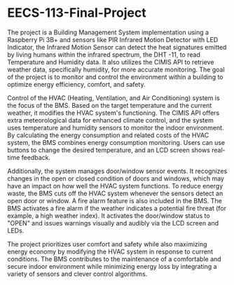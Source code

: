 # EECS-113-Final-Project
The project is a Building Management System implementation using a Raspberry Pi 3B+ and sensors  like PIR Infrared Motion Detector with LED Indicator, the Infrared Motion Sensor can detect the heat  signatures emitted by living humans within the infrared spectrum, the DHT -11, to read Temperature  and Humidity data.
 It also utilizes the CIMIS API to retrieve weather data, specifically humidity, for 
more accurate monitoring. The goal of the project is to monitor and control the environment within a 
building to optimize energy efficiency, comfort, and safety.

Control of the HVAC (Heating, Ventilation, and Air Conditioning) system is the focus of the BMS. 
Based on the target temperature and the current weather, it modifies the HVAC system's functioning. 
The CIMIS API offers extra meteorological data for enhanced climate control, and the system uses 
temperature and humidity sensors to monitor the indoor environment. By calculating the energy 
consumption and related costs of the HVAC system, the BMS combines energy consumption 
monitoring. Users can use buttons to change the desired temperature, and an LCD screen shows real-time feedback.

Additionally, the system manages door/window sensor events. It recognizes changes in the open or 
closed condition of doors and windows, which may have an impact on how well the HVAC system 
functions. To reduce energy waste, the BMS cuts off the HVAC system whenever the sensors detect an 
open door or window. A fire alarm feature is also included in the BMS. The BMS activates a fire alarm 
if the weather indicates a potential fire threat (for example, a high weather index). It activates the 
door/window status to "OPEN" and issues warnings visually and audibly via the LCD screen and LEDs.

The project prioritizes user comfort and safety while also maximizing energy economy by modifying 
the HVAC system in response to current conditions. The BMS contributes to the maintenance of a 
comfortable and secure indoor environment while minimizing energy loss by integrating a variety of 
sensors and clever control algorithms.
